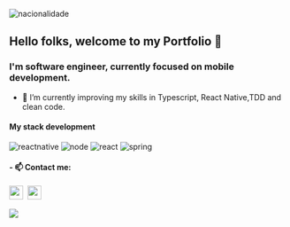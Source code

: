 ![nacionalidade](https://github.com/ProgramadorLeandroSantos/ProgramadorLeandroSantos/blob/master/Brazil.gif)
 ## Hello folks, welcome to my Portfolio 👋
 ### I'm software engineer, currently focused on mobile development.
- 🌱 I’m currently improving my skills in Typescript, React Native,TDD and clean code.

#### My stack development
![reactnative](https://github.com/ProgramadorLeandroSantos/ProgramadorLeandroSantos/blob/master/imgreactnative.png)
![node](https://github.com/ProgramadorLeandroSantos/ProgramadorLeandroSantos/blob/master/imgnode.png)
![react](https://github.com/ProgramadorLeandroSantos/ProgramadorLeandroSantos/blob/master/imgreact.png)
![spring](https://github.com/ProgramadorLeandroSantos/ProgramadorLeandroSantos/blob/master/spring.jpeg)
 
#### - 📫 Contact me:
 <a href="https://www.instagram.com/LeandroS4nt0s/"><img src="https://img.shields.io/badge/instagram-%23E4405F.svg?&style=for-the-badge&logo=instagram&logoColor=white" height=25></a>  <a href="https://www.linkedin.com/in/leandro-santos-a23064192/"><img src="https://img.shields.io/badge/linkedin-%230077B5.svg?&style=for-the-badge&logo=linkedin&logoColor=white" height=25></a><br/>
 

<a href="https://github.com/anuraghazra/github-readme-stats">
    <img
      align="center"
      src="https://github-readme-stats.vercel.app/api/top-langs/?username=programadorleandrosantos&layout=compact"
    />
</a>
